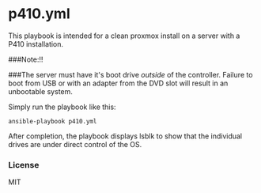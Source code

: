 # p410.yml


This playbook is intended for a clean proxmox install on a server with a P410 installation. 

###Note:!!

###The server must have it's boot drive *outside* of the controller. Failure to boot from USB or with an adapter from the DVD slot will result in an unbootable system.

Simply run the playbook like this:

```
ansible-playbook p410.yml
```

After completion, the playbook displays lsblk to show that the individual drives are under direct control of the OS.

### License

MIT
